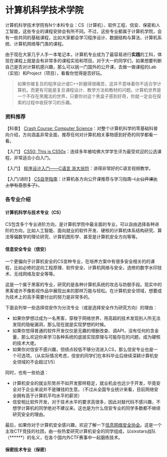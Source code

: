 # 计算机科学技术学院

计算机科学技术学院有N个本科专业：CS（计算机）、软件工程、信安、保密和人工智能，这些专业的课程安排会有所不同。不过，这些专业都属于计算机学院，会有一些共同的基础课程，比如大家都会学习程序设计、数据结构与算法、计算机系统、计算机网络等门类的课程。

由于现在大家几乎人手一本笔记本，计算机专业成为了最容易进行**实践**的工科，体现在课程上就是会有非常多的课程实验和项目。对于大一的同学们，如果想要判断自己是否对计算机感兴趣，那么可以挑一门国外的公开课，去做一做课程的Lab（实验）和Project（项目），看看你觉得是否好玩。

> 如果你被复旦的程序设计或C++折磨得很痛苦，这并不意味着你不适合学计算机，而更有可能是复旦课程设计、教学方法和教材的问题。计算机世界是一个不存在黑魔法的世界，只要你对这个黑盒子感到好奇，你就一定会在探索的过程中收获学习的乐趣。

### 资料推荐

【科普】 [Crash Course: Computer Science](https://www.bilibili.com/video/BV1EW411u7th)：对整个计算机科学的零基础科普向介绍，方向涵盖非常全面，推荐任何对计算机相关事物感到好奇的同学都看一看。

【入门】 [CS50: This is CS50x](https://csdiy.wiki/%E7%BC%96%E7%A8%8B%E5%85%A5%E9%97%A8/CS50/)：连续多年被哈佛大学学生评为最受欢迎的公选课程，非常适合小白入门。

【入门】 [程序设计入门——C语言 浙大翁恺](https://www.icourse163.org/course/zju-199001)：讲得非常好的C语言视频教学。

【入门/进阶】 [CS自学指南](https://csdiy.wiki/)：计算机各方向公开课推荐与学习指南~~（上公开课比上学有意思多了）~~。

### 各专业介绍

#### 计算机科学与技术专业（CS）

CS包含多个专业进阶方向，是计算机学院中最全面的专业，可以自由选择各种进阶的方向，比如人工智能、面向就业的软件开发、硬核的计算机体系结构研究、算法等偏数学的理论研究、计算机图形学、甚至是计算机安全方向等等。

#### 信息安全专业（信安）

一个更偏向于计算机安全的CS变种专业，在培养方案中有很多安全相关的的课程，比如必修的逆向工程原理、软件安全、计算机网络与安全，选修的数字水印技术、无线网络及安全等等。

这是一个属于黑客的专业，研究的是各种计算机系统的攻击与防御手段。现实中的黑客或许不像影视作品中展现出来的那样万能与轻松。在计算机安全领域，想要成为技术上的高手需要付出的努力是非常多的。

下面会列举一些选择信安作为分流专业（或是选择安全作为研究方向）的理由：

* 如果你梦想过成为一名黑客，穿梭于网络世界，用高超的技术发现别人所无法发现的隐秘漏洞，那么现在就是实现梦想的时候。
* 如果你觉得普通的软件开发仅仅是无趣的增删改查、调API，没有任何的含金量，那么欢迎你来学习各种系统的底层实现原理与可能存在的问题，成为硬核的技术大佬。
* 如果你对信安不感兴趣，但绩点较低不够分流进入CS，那么信安专业也是一个可选项。（从实际情况考虑，信安的同学们在本科毕业后继续深耕计算机安全领域的不会超过1/5）

同时，也有一些劝退：

* 计算机安全的就业形势并不如开发那样稳定，就业机会也远少于开发，毕竟安全对于企业来说并不是赚钱的生意。（不过从全国专业统计来看，目前网络安全拥有高于计算机平均水平的薪资）
* 信安相比软件开发，对于技术水平的要求高很多，因此对敲代码不感兴趣，不想学计算机的同学绝对不建议来。这也是为什么信安专业的同学多数都不继续研究安全的理由。

最后，如果你对于计算机安全感兴趣，欢迎了解一下[信息网络安全协会](https://survivejk.gitbook.io/survivejk/she-tuan-jing-sai-pian/she-tuan/xin-xi-wang-luo-an-quan-xie-hui)。这是一个主攻CTF竞技的社团，由一些热爱研究计算机安全的同学组成，以sixstars战队（\*\*\*\*\*\*）的名义，在各个国内外CTF赛事中一起磨练技术。

#### 保密技术专业（保密）
